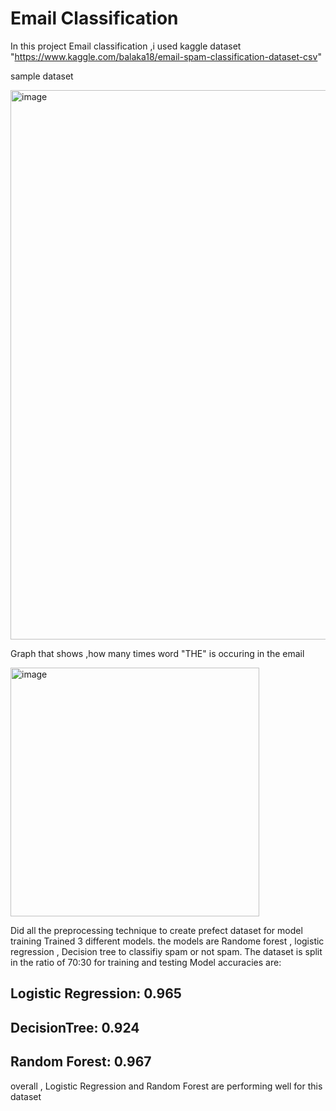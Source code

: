 # Email Classification

In this project Email classification ,i used kaggle dataset "https://www.kaggle.com/balaka18/email-spam-classification-dataset-csv" 

sample dataset 

<img width="879" alt="image" src="https://github.com/dakshnakumar/YBI-Project/assets/81346958/907192bd-21f9-43ea-a399-3407e7e29288">



Graph that shows ,how many times word "THE" is occuring in the email


<img width="398" alt="image" src="https://github.com/dakshnakumar/YBI-Project/assets/81346958/adad0c3a-9863-4107-9b2f-2f5227011ed8">

Did all the preprocessing technique to create prefect dataset for model training 
Trained 3 different models. the models are Randome forest , logistic regression , Decision tree to classifiy spam or not spam. The dataset is split in the ratio of 70:30 for training and testing 
Model accuracies are:

## Logistic Regression: 0.965
## DecisionTree: 0.924
## Random Forest: 0.967

overall , Logistic Regression and Random Forest are performing well for this dataset
